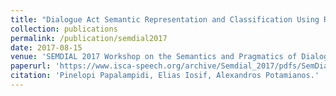 ```yaml
---
title: "Dialogue Act Semantic Representation and Classification Using Recurrent Neural Networks"
collection: publications
permalink: /publication/semdial2017
date: 2017-08-15
venue: 'SEMDIAL 2017 Workshop on the Semantics and Pragmatics of Dialogue'
paperurl: 'https://www.isca-speech.org/archive/Semdial_2017/pdfs/SemDial_2017_SaarDial_paper_11.pdf'
citation: 'Pinelopi Papalampidi, Elias Iosif, Alexandros Potamianos.'
---
```

